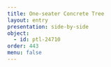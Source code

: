 ```yaml
---
title: One-seater Concrete Tree
layout: entry
presentation: side-by-side
object:
  - id: ptl-24710
order: 443
menu: false
---
```

